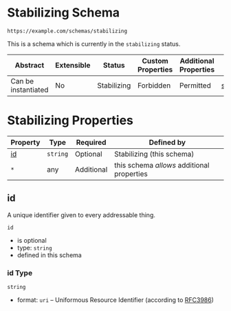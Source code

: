 
# Stabilizing Schema

```
https://example.com/schemas/stabilizing
```

This is a schema which is currently in the `stabilizing` status.

| Abstract | Extensible | Status | Custom Properties | Additional Properties | Defined In |
|----------|------------|--------|-------------------|-----------------------|------------|
| Can be instantiated | No | Stabilizing | Forbidden | Permitted | [stabilizing.schema.json](stabilizing.schema.json) |

# Stabilizing Properties

| Property | Type | Required | Defined by |
|----------|------|----------|------------|
| [id](#id) | `string` | Optional | Stabilizing (this schema) |
| `*` | any | Additional | this schema *allows* additional properties |

## id

A unique identifier given to every addressable thing.

`id`
* is optional
* type: `string`
* defined in this schema

### id Type


`string`
* format: `uri` – Uniformous Resource Identifier (according to [RFC3986](http://tools.ietf.org/html/rfc3986))





